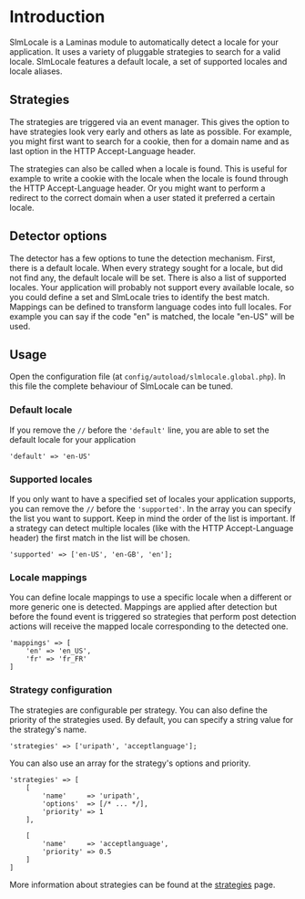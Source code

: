 Introduction
===
SlmLocale is a Laminas module to automatically detect a locale for your application. It uses a variety of pluggable strategies to search for a valid locale. SlmLocale features a default locale, a set of supported locales and locale aliases.

Strategies
---
The strategies are triggered via an event manager. This gives the option to have strategies look very early and others as late as possible. For example, you might first want to search for a cookie, then for a domain name and as last option in the HTTP Accept-Language header.

The strategies can also be called when a locale is found. This is useful for example to write a cookie with the locale when the locale is found through the HTTP Accept-Language header. Or you might want to perform a redirect to the correct domain when a user stated it preferred a certain locale.

Detector options
---
The detector has a few options to tune the detection mechanism. First, there is a default locale. When every strategy sought for a locale, but did not find any, the default locale will be set. There is also a list of supported locales. Your application will probably not support every available locale, so you could define a set and SlmLocale tries to identify the best match. Mappings can be defined to transform language codes into full locales. For example you can say if the code "en" is matched, the locale "en-US" will be used.

Usage
---
Open the configuration file (at `config/autoload/slmlocale.global.php`). In this file the complete behaviour of SlmLocale can be tuned.

### Default locale
If you remove the `//` before the `'default'` line, you are able to set the default locale for your application

    'default' => 'en-US'

### Supported locales
If you only want to have a specified set of locales your application supports, you can remove the `//` before the `'supported'`. In the array you can specify the list you want to support. Keep in mind the order of the list is important. If a strategy can detect multiple locales (like with the HTTP Accept-Language header) the first match in the list will be chosen.

    'supported' => ['en-US', 'en-GB', 'en'];

### Locale mappings
You can define locale mappings to use a specific locale when a different or more generic one is detected. Mappings are applied after detection but before the found event is triggered so strategies that perform post detection actions will receive the mapped locale corresponding to the detected one.

    'mappings' => [
        'en' => 'en_US',
        'fr' => 'fr_FR'
    ]

### Strategy configuration
The strategies are configurable per strategy. You can also define the priority of the strategies used. By default, you can specify a string value for the strategy's name.

    'strategies' => ['uripath', 'acceptlanguage'];

You can also use an array for the strategy's options and priority.

    'strategies' => [
        [
            'name'     => 'uripath',
            'options'  => [/* ... */],
            'priority' => 1
        ],

        [
            'name'     => 'acceptlanguage',
            'priority' => 0.5
        ]
    ]

More information about strategies can be found at the [strategies](2.Strategies.md) page.
